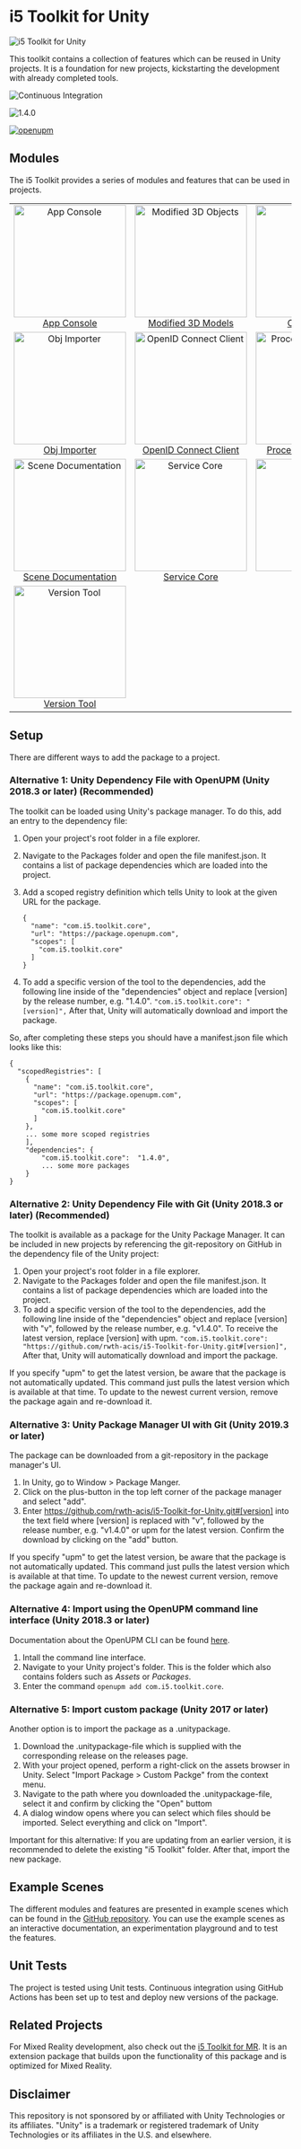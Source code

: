 # i5 Toolkit for Unity

![i5 Toolkit for Unity](https://raw.githubusercontent.com/rwth-acis/i5-Toolkit-for-Unity/develop/Logos/Logo%20wide.svg)

This toolkit contains a collection of features which can be reused in Unity projects.
It is a foundation for new projects, kickstarting the development with already completed tools.

![Continuous Integration](https://github.com/rwth-acis/i5-Toolkit-for-Unity/workflows/Continuous%20Integration/badge.svg)

![1.4.0](https://img.shields.io/badge/version-1.4.0-blue)

[![openupm](https://img.shields.io/npm/v/com.i5.toolkit.core?label=openupm&registry_uri=https://package.openupm.com)](https://openupm.com/packages/com.i5.toolkit.core/)

## Modules

The i5 Toolkit provides a series of modules and features that can be used in projects.

<table style="text-align: center; vertical-align: middle">
    <tr>
        <td><a href="https://rwth-acis.github.io/i5-Toolkit-for-Unity/1.4.0/manual/App-Console.html"><img src="https://rwth-acis.github.io/i5-Toolkit-for-Unity/1.4.0/resources/Logos/AppConsole.svg" alt="App Console" style="width:200px"/><br/>App Console</a></td>
        <td><a href="https://rwth-acis.github.io/i5-Toolkit-for-Unity/1.4.0/manual/Modified-3D-Objects.html"><img src="https://rwth-acis.github.io/i5-Toolkit-for-Unity/1.4.0/resources/Logos/RoundedCorners.svg" alt="Modified 3D Objects" style="width:200px"/><br/>Modified 3D Models</a></td>
        <td><a href="https://rwth-acis.github.io/i5-Toolkit-for-Unity/1.4.0/manual/Object-Pool.html"><img src="https://rwth-acis.github.io/i5-Toolkit-for-Unity/1.4.0/resources/Logos/ObjectPool.svg" alt="Object Pool" style="width:200px"/><br/>Object Pool</a></td>
    </tr>
    <tr>
        <td><a href="https://rwth-acis.github.io/i5-Toolkit-for-Unity/1.4.0/manual/Obj-Importer.html"><img src="https://rwth-acis.github.io/i5-Toolkit-for-Unity/1.4.0/resources/Logos/ObjImporter.svg" alt="Obj Importer" style="width:200px"/><br/>Obj Importer</a></td>
        <td><a href="https://rwth-acis.github.io/i5-Toolkit-for-Unity/1.4.0/manual/OpenID-Connect-Client.html"><img src="https://rwth-acis.github.io/i5-Toolkit-for-Unity/1.4.0/resources/Logos/OpenIDConnectClient.svg" alt="OpenID Connect Client" style="width:200px"/><br/>OpenID Connect Client</a></td>
        <td><a href="https://rwth-acis.github.io/i5-Toolkit-for-Unity/1.4.0/manual/Procedural-Geometry.html"><img src="https://rwth-acis.github.io/i5-Toolkit-for-Unity/1.4.0/resources/Logos/ProceduralGeometry.svg" alt="Procedural Geometry" style="width:200px"/><br/>Procedural Geometry</a></td>
    </tr>
    <tr>
        <td><a href="https://rwth-acis.github.io/i5-Toolkit-for-Unity/1.4.0/manual/Scene-Documentation.html"><img src="https://rwth-acis.github.io/i5-Toolkit-for-Unity/1.4.0/resources/Logos/SceneDocumentation.svg" alt="Scene Documentation" style="width:200px"/><br/>Scene Documentation</a></td>
        <td><a href="https://rwth-acis.github.io/i5-Toolkit-for-Unity/1.4.0/manual/Service-Core.html"><img src="https://rwth-acis.github.io/i5-Toolkit-for-Unity/1.4.0/resources/Logos/ServiceCore.svg" alt="Service Core" style="width:200px"/><br/>Service Core</a></td>
        <td><a href="https://rwth-acis.github.io/i5-Toolkit-for-Unity/1.4.0/manual/Spawner.html"><img src="https://rwth-acis.github.io/i5-Toolkit-for-Unity/1.4.0/resources/Logos/Spawner.svg" alt="Spawner" style="width:200px"/><br/>Spawner</a></td>
    </tr>
    <tr>
        <td><a href="https://rwth-acis.github.io/i5-Toolkit-for-Unity/1.4.0/manual/Version-Tool.html"><img src="https://rwth-acis.github.io/i5-Toolkit-for-Unity/1.4.0/resources/Logos/Version-Tool.svg" alt="Version Tool" style="width:200px"/><br/>Version Tool</a></td>
    </tr>
</table>

## Setup

There are different ways to add the package to a project.

### Alternative 1: Unity Dependency File with OpenUPM (Unity 2018.3 or later) (Recommended)

The toolkit can be loaded using Unity's package manager.
To do this, add an entry to the dependency file:

1. Open your project's root folder in a file explorer.
2. Navigate to the Packages folder and open the file manifest.json.
   It contains a list of package dependencies which are loaded into the project.
3. Add a scoped registry definition which tells Unity to look at the given URL for the package.
   ```
   {
     "name": "com.i5.toolkit.core",
     "url": "https://package.openupm.com",
     "scopes": [
       "com.i5.toolkit.core"
     ]
   }
   ```

4. To add a specific version of the tool to the dependencies, add the following line inside of the "dependencies" object and replace [version] by the release number, e.g. "1.4.0".
   `"com.i5.toolkit.core": "[version]",`
   After that, Unity will automatically download and import the package.

So, after completing these steps you should have a manifest.json file which looks like this:

```
{
  "scopedRegistries": [
    {
      "name": "com.i5.toolkit.core",
      "url": "https://package.openupm.com",
      "scopes": [
        "com.i5.toolkit.core"
      ]
    },
    ... some more scoped registries
    ],
    "dependencies": {
        "com.i5.toolkit.core":  "1.4.0",
        ... some more packages
    }
}
```

### Alternative 2: Unity Dependency File with Git (Unity 2018.3 or later) (Recommended)

The toolkit is available as a package for the Unity Package Manager.
It can be included in new projects by referencing the git-repository on GitHub in the dependency file of the Unity project:

1. Open your project's root folder in a file explorer.
2. Navigate to the Packages folder and open the file manifest.json.
   It contains a list of package dependencies which are loaded into the project.
3. To add a specific version of the tool to the dependencies, add the following line inside of the "dependencies" object and replace [version] with "v", followed by the release number, e.g. "v1.4.0".
   To receive the latest version, replace [version] with upm.
   `"com.i5.toolkit.core": "https://github.com/rwth-acis/i5-Toolkit-for-Unity.git#[version]",`
   After that, Unity will automatically download and import the package.

If you specify "upm" to get the latest version, be aware that the package is not automatically updated.
This command just pulls the latest version which is available at that time.
To update to the newest current version, remove the package again and re-download it.

### Alternative 3: Unity Package Manager UI with Git (Unity 2019.3 or later)

The package can be downloaded from a git-repository in the package manager's UI.

1. In Unity, go to Window > Package Manger.
2. Click on the plus-button in the top left corner of the package manager and select "add".
3. Enter https://github.com/rwth-acis/i5-Toolkit-for-Unity.git#[version] into the text field where [version] is replaced with "v", followed by the release number, e.g. "v1.4.0" or upm for the latest version.
   Confirm the download by clicking on the "add" button.

If you specify "upm" to get the latest version, be aware that the package is not automatically updated.
This command just pulls the latest version which is available at that time.
To update to the newest current version, remove the package again and re-download it.

### Alternative 4: Import using the OpenUPM command line interface (Unity 2018.3 or later)

Documentation about the OpenUPM CLI can be found [here](https://openupm.com/docs/getting-started.html#installing-openupm-cli).

1. Intall the command line interface.
2. Navigate to your Unity project's folder.
   This is the folder which also contains folders such as *Assets* or *Packages*.
3. Enter the command `openupm add com.i5.toolkit.core`.

### Alternative 5: Import custom package (Unity 2017 or later)

Another option is to import the package as a .unitypackage.

1. Download the .unitypackage-file which is supplied with the corresponding release on the releases page.
2. With your project opened, perform a right-click on the assets browser in Unity. Select "Import Package > Custom Packge" from the context menu.
3. Navigate to the path where you downloaded the .unitypackage-file, select it and confirm by clicking the "Open" buttom
4. A dialog window opens where you can select which files should be imported. Select everything and click on "Import".

Important for this alternative: If you are updating from an earlier version, it is recommended to delete the existing "i5 Toolkit" folder.
After that, import the new package.

## Example Scenes

The different modules and features are presented in example scenes which can be found in the [GitHub repository](https://github.com/rwth-acis/i5-Toolkit-for-Unity).
You can use the example scenes as an interactive documentation, an experimentation playground and to test the features.

## Unit Tests
The project is tested using Unit tests.
Continuous integration using GitHub Actions has been set up to test and deploy new versions of the package.

## Related Projects

For Mixed Reality development, also check out the [i5 Toolkit for MR](https://github.com/rwth-acis/i5-Toolkit-for-Mixed-Reality).
It is an extension package that builds upon the functionality of this package and is optimized for Mixed Reality.

## Disclaimer

This repository is not sponsored by or affiliated with Unity Technologies or its affiliates.
"Unity" is a trademark or registered trademark of Unity Technologies or its affiliates in the U.S. and elsewhere.